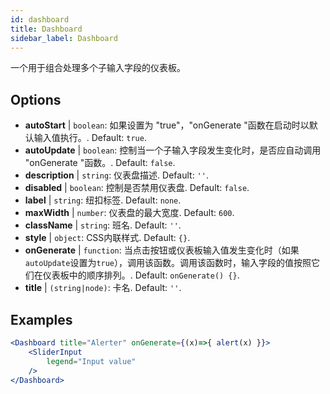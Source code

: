 ```yaml
--- 
id: dashboard 
title: Dashboard
sidebar_label: Dashboard 
---
```


一个用于组合处理多个子输入字段的仪表板。

## Options

* __autoStart__ | `boolean`: 如果设置为 "true"，"onGenerate "函数在启动时以默认输入值执行。. Default: `true`.
* __autoUpdate__ | `boolean`: 控制当一个子输入字段发生变化时，是否应自动调用 "onGenerate "函数。. Default: `false`.
* __description__ | `string`: 仪表盘描述. Default: `''`.
* __disabled__ | `boolean`: 控制是否禁用仪表盘. Default: `false`.
* __label__ | `string`: 纽扣标签. Default: `none`.
* __maxWidth__ | `number`: 仪表盘的最大宽度. Default: `600`.
* __className__ | `string`: 班名. Default: `''`.
* __style__ | `object`: CSS内联样式. Default: `{}`.
* __onGenerate__ | `function`: 当点击按钮或仪表板输入值发生变化时（如果`autoUpdate`设置为`true`），调用该函数。调用该函数时，输入字段的值按照它们在仪表板中的顺序排列。. Default: `onGenerate() {}`.
* __title__ | `(string|node)`: 卡名. Default: `''`.


## Examples

```jsx live
<Dashboard title="Alerter" onGenerate={(x)=>{ alert(x) }}>
    <SliderInput
        legend="Input value"
    />
</Dashboard>
```

